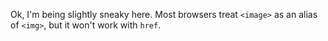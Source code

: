 Ok, I'm being slightly sneaky here. Most browsers treat `<image>` as an alias of `<img>`, but it won't work with `href`.